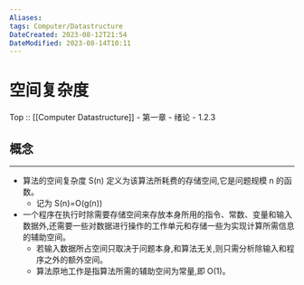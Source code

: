 ```yaml
---
Aliases: 
tags: Computer/Datastructure 
DateCreated: 2023-08-12T21:54
DateModified: 2023-08-14T10:11
---
```

# 空间复杂度

Top :: [[Computer Datastructure]] - 第一章 - 绪论 - 1.2.3
## 概念
---
- 算法的空间复杂度 S(n) 定义为该算法所耗费的存储空间,它是问题规模 n 的函数。
	- 记为 S(n)=O(g(n))
- 一个程序在执行时除需要存储空间来存放本身所用的指令、常数、变量和输入数据外,还需要一些对数据进行操作的工作单元和存储一些为实现计算所需信息的辅助空间。
	- 若输入数据所占空间只取决于问题本身,和算法无关,则只需分析除输入和程序之外的额外空间。
	- 算法原地工作是指算法所需的辅助空间为常量,即 O(1)。
